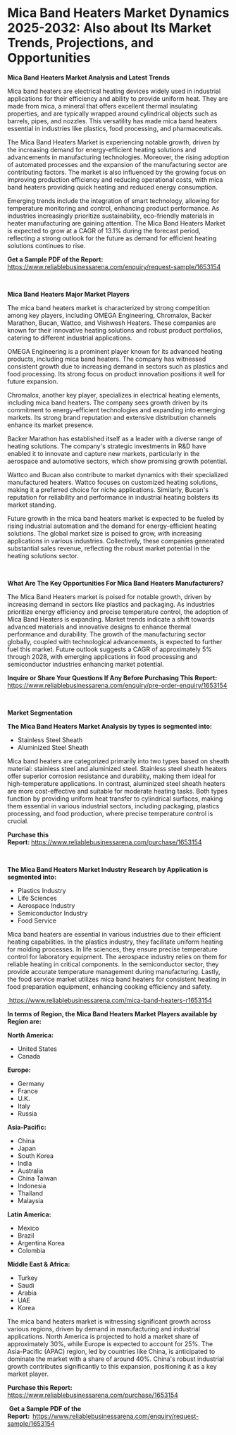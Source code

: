 <p><h1>Mica Band Heaters Market Dynamics 2025-2032: Also about Its Market Trends, Projections, and Opportunities</h1></p><p><strong>Mica Band Heaters Market Analysis and Latest Trends</strong></p>
<p><p>Mica band heaters are electrical heating devices widely used in industrial applications for their efficiency and ability to provide uniform heat. They are made from mica, a mineral that offers excellent thermal insulating properties, and are typically wrapped around cylindrical objects such as barrels, pipes, and nozzles. This versatility has made mica band heaters essential in industries like plastics, food processing, and pharmaceuticals. </p><p>The Mica Band Heaters Market is experiencing notable growth, driven by the increasing demand for energy-efficient heating solutions and advancements in manufacturing technologies. Moreover, the rising adoption of automated processes and the expansion of the manufacturing sector are contributing factors. The market is also influenced by the growing focus on improving production efficiency and reducing operational costs, with mica band heaters providing quick heating and reduced energy consumption.</p><p>Emerging trends include the integration of smart technology, allowing for temperature monitoring and control, enhancing product performance. As industries increasingly prioritize sustainability, eco-friendly materials in heater manufacturing are gaining attention. The Mica Band Heaters Market is expected to grow at a CAGR of 13.1% during the forecast period, reflecting a strong outlook for the future as demand for efficient heating solutions continues to rise.</p></p>
<p><strong>Get a Sample PDF of the Report:&nbsp;</strong> <a href="https://www.reliablebusinessarena.com/enquiry/request-sample/1653154?utm_campaign=3430&utm_medium=2&utm_source=Github&utm_content=ia&utm_term=16042025&utm_id=mica-band-heaters">https://www.reliablebusinessarena.com/enquiry/request-sample/1653154</a></p>
<p>&nbsp;</p>
<p><strong>Mica Band Heaters Major Market Players</strong></p>
<p><p>The mica band heaters market is characterized by strong competition among key players, including OMEGA Engineering, Chromalox, Backer Marathon, Bucan, Wattco, and Vishwesh Heaters. These companies are known for their innovative heating solutions and robust product portfolios, catering to different industrial applications.</p><p>OMEGA Engineering is a prominent player known for its advanced heating products, including mica band heaters. The company has witnessed consistent growth due to increasing demand in sectors such as plastics and food processing. Its strong focus on product innovation positions it well for future expansion.</p><p>Chromalox, another key player, specializes in electrical heating elements, including mica band heaters. The company sees growth driven by its commitment to energy-efficient technologies and expanding into emerging markets. Its strong brand reputation and extensive distribution channels enhance its market presence.</p><p>Backer Marathon has established itself as a leader with a diverse range of heating solutions. The company's strategic investments in R&D have enabled it to innovate and capture new markets, particularly in the aerospace and automotive sectors, which show promising growth potential.</p><p>Wattco and Bucan also contribute to market dynamics with their specialized manufactured heaters. Wattco focuses on customized heating solutions, making it a preferred choice for niche applications. Similarly, Bucan's reputation for reliability and performance in industrial heating bolsters its market standing.</p><p>Future growth in the mica band heaters market is expected to be fueled by rising industrial automation and the demand for energy-efficient heating solutions. The global market size is poised to grow, with increasing applications in various industries. Collectively, these companies generated substantial sales revenue, reflecting the robust market potential in the heating solutions sector.</p></p>
<p>&nbsp;</p>
<p><strong>What Are The Key Opportunities For Mica Band Heaters Manufacturers?</strong></p>
<p><p>The Mica Band Heaters market is poised for notable growth, driven by increasing demand in sectors like plastics and packaging. As industries prioritize energy efficiency and precise temperature control, the adoption of Mica Band Heaters is expanding. Market trends indicate a shift towards advanced materials and innovative designs to enhance thermal performance and durability. The growth of the manufacturing sector globally, coupled with technological advancements, is expected to further fuel this market. Future outlook suggests a CAGR of approximately 5% through 2028, with emerging applications in food processing and semiconductor industries enhancing market potential.</p></p>
<p><strong>Inquire or Share Your Questions If Any Before Purchasing This Report:</strong> <a href="https://www.reliablebusinessarena.com/enquiry/pre-order-enquiry/1653154?utm_campaign=3430&utm_medium=2&utm_source=Github&utm_content=ia&utm_term=16042025&utm_id=mica-band-heaters">https://www.reliablebusinessarena.com/enquiry/pre-order-enquiry/1653154</a></p>
<p>&nbsp;</p>
<p><strong>Market Segmentation</strong></p>
<p><strong>The Mica Band Heaters Market Analysis by types is segmented into:</strong></p>
<p><ul><li>Stainless Steel Sheath</li><li>Aluminized Steel Sheath</li></ul></p>
<p><p>Mica band heaters are categorized primarily into two types based on sheath material: stainless steel and aluminized steel. Stainless steel sheath heaters offer superior corrosion resistance and durability, making them ideal for high-temperature applications. In contrast, aluminized steel sheath heaters are more cost-effective and suitable for moderate heating tasks. Both types function by providing uniform heat transfer to cylindrical surfaces, making them essential in various industrial sectors, including packaging, plastics processing, and food production, where precise temperature control is crucial.</p></p>
<p><strong>Purchase this Report:&nbsp;</strong><a href="https://www.reliablebusinessarena.com/purchase/1653154?utm_campaign=3430&utm_medium=2&utm_source=Github&utm_content=ia&utm_term=16042025&utm_id=mica-band-heaters">https://www.reliablebusinessarena.com/purchase/1653154</a></p>
<p>&nbsp;</p>
<p><strong>The Mica Band Heaters Market Industry Research by Application is segmented into:</strong></p>
<p><ul><li>Plastics Industry</li><li>Life Sciences</li><li>Aerospace Industry</li><li>Semiconductor Industry</li><li>Food Service</li></ul></p>
<p><p>Mica band heaters are essential in various industries due to their efficient heating capabilities. In the plastics industry, they facilitate uniform heating for molding processes. In life sciences, they ensure precise temperature control for laboratory equipment. The aerospace industry relies on them for reliable heating in critical components. In the semiconductor sector, they provide accurate temperature management during manufacturing. Lastly, the food service market utilizes mica band heaters for consistent heating in food preparation equipment, enhancing cooking efficiency and safety.</p></p>
<p><a href="https://www.reliablebusinessarena.com/mica-band-heaters-r1653154?utm_campaign=3430&utm_medium=2&utm_source=Github&utm_content=ia&utm_term=16042025&utm_id=mica-band-heaters">&nbsp;https://www.reliablebusinessarena.com/mica-band-heaters-r1653154</a></p>
<p><strong>In terms of Region, the Mica Band Heaters Market Players available by Region are:</strong></p>
<p>
    <p> <strong> North America: </strong>
        <ul>
            <li>United States</li>
            <li>Canada</li>
        </ul>
        </p> 
    <p> <strong> Europe: </strong>
        <ul>
            <li>Germany</li>
            <li>France</li>
            <li>U.K.</li>
            <li>Italy</li>
            <li>Russia</li>
        </ul>
        </p> 
    <p> <strong> Asia-Pacific: </strong>
        <ul>
            <li>China</li>
            <li>Japan</li>
            <li>South Korea</li>
            <li>India</li>
            <li>Australia</li>
            <li>China Taiwan</li>
            <li>Indonesia</li>
            <li>Thailand</li>
            <li>Malaysia</li>
        </ul>
        </p> 
    <p> <strong> Latin America: </strong>
        <ul>
            <li>Mexico</li>
            <li>Brazil</li>
            <li>Argentina Korea</li>
            <li>Colombia</li>
        </ul>
        </p> 
    <p> <strong> Middle East & Africa: </strong>
        <ul>
            <li>Turkey</li>
            <li>Saudi</li>
            <li>Arabia</li>
            <li>UAE</li>
            <li>Korea</li>
        </ul>
    </p>
    </p>
<p><p>The mica band heaters market is witnessing significant growth across various regions, driven by demand in manufacturing and industrial applications. North America is projected to hold a market share of approximately 30%, while Europe is expected to account for 25%. The Asia-Pacific (APAC) region, led by countries like China, is anticipated to dominate the market with a share of around 40%. China's robust industrial growth contributes significantly to this expansion, positioning it as a key market player.</p></p>
<p><strong>Purchase this Report: </strong><a href="https://www.reliablebusinessarena.com/purchase/1653154?utm_campaign=3430&utm_medium=2&utm_source=Github&utm_content=ia&utm_term=16042025&utm_id=mica-band-heaters">https://www.reliablebusinessarena.com/purchase/1653154</a></p>
<p>&nbsp;<strong>Get a Sample PDF of the Report:&nbsp;&nbsp;</strong><a href="https://www.reliablebusinessarena.com/enquiry/request-sample/1653154?utm_campaign=3430&utm_medium=2&utm_source=Github&utm_content=ia&utm_term=16042025&utm_id=mica-band-heaters">https://www.reliablebusinessarena.com/enquiry/request-sample/1653154</a></p>
<p><strong></strong></p>
<p><p></p><p></p><p></p></p>